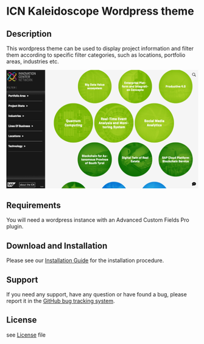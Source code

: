 ICN Kaleidoscope Wordpress theme
================================


Description
-----------

This wordpress theme can be used to display project information and filter them according to specific filter categories, such as locations, portfolio areas, industries etc.

![screenshot](installation/screenshot.png)


Requirements
------------

You will need a wordpress instance with an Advanced Custom Fields Pro plugin.

Download and Installation
-------------------------

Please see our [Installation Guide](installation/Installation%20Guide%20Kaleidoscope.docx) for the installation procedure.

Support
-------

If you need any support, have any question or have found a bug, please report it in the [GitHub bug tracking system](https://github.com/SAP/wordpress-kaleidoscope/issues). 

License
-------
see [License](LICENSE) file
